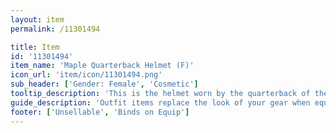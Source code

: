 ```yaml
---
layout: item
permalink: /11301494

title: Item
id: '11301494'
item_name: 'Maple Quarterback Helmet (F)'
icon_url: 'item/icon/11301494.png'
sub_header: ['Gender: Female', 'Cosmetic']
tooltip_description: 'This is the helmet worn by the quarterback of the Tria Royals.'
guide_description: 'Outfit items replace the look of your gear when equipped.'
footer: ['Unsellable', 'Binds on Equip']
---
```

